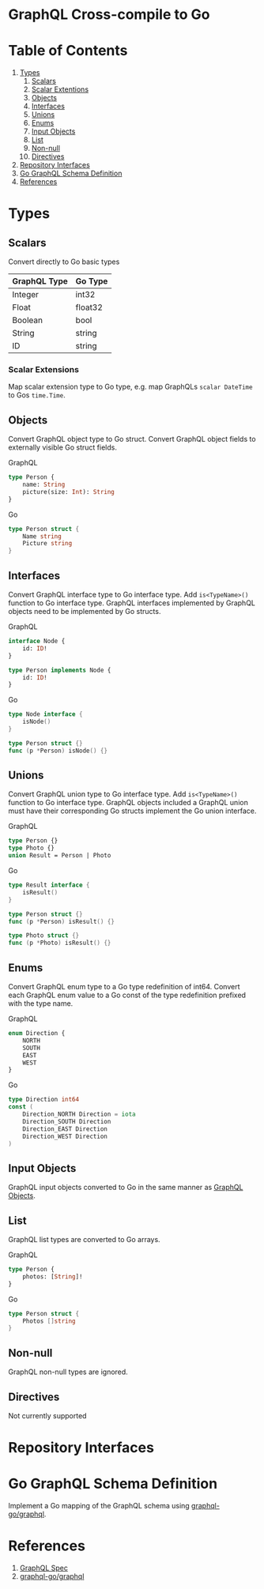 # GraphQL Cross-compile to Go

# Table of Contents
1. [Types](#types)
   1. [Scalars](#scalars)
   1. [Scalar Extentions](#scalar-extensions)
   1. [Objects](#objects)
   1. [Interfaces](#interfaces)
   1. [Unions](#unions)
   1. [Enums](#enums)
   1. [Input Objects](#input-objects)
   1. [List](#list)
   1. [Non-null](#non-null)
   1. [Directives](#directives)
1. [Repository Interfaces](#repository-interfaces)
1. [Go GraphQL Schema Definition](#go-graphql-schema-definition)
1. [References](#references)

# Types
## Scalars
Convert directly to Go basic types

| GraphQL Type | Go Type |
| --- | --- |
| Integer | int32 |
| Float | float32 |
| Boolean | bool |
| String | string |
| ID | string |

### Scalar Extensions
Map scalar extension type to Go type, e.g. map GraphQLs `scalar DateTime` to Gos `time.Time`.

## Objects
Convert GraphQL object type to Go struct. 
Convert GraphQL object fields to externally visible Go struct fields.

GraphQL
```graphql
type Person {
    name: String
    picture(size: Int): String
}
```

Go
```go
type Person struct {
    Name string
    Picture string
}
```

## Interfaces
Convert GraphQL interface type to Go interface type.
Add `is<TypeName>()` function to Go interface type.
GraphQL interfaces implemented by GraphQL objects need to be implemented by Go structs.

GraphQL
```graphql
interface Node {
    id: ID!
}

type Person implements Node {
    id: ID!
}
```

Go
```go
type Node interface {
    isNode()
}

type Person struct {}
func (p *Person) isNode() {}
```

## Unions
Convert GraphQL union type to Go interface type.
Add `is<TypeName>()` function to Go interface type.
GraphQL objects included a GraphQL union must have their corresponding Go structs implement the Go union interface.

GraphQL
```graphql
type Person {}
type Photo {}
union Result = Person | Photo
```

Go
```go
type Result interface {
    isResult()
}

type Person struct {}
func (p *Person) isResult() {}

type Photo struct {}
func (p *Photo) isResult() {}
```

## Enums
Convert GraphQL enum type to a Go type redefinition of int64.
Convert each GraphQL enum value to a Go const of the type redefinition prefixed with the type name.

GraphQL
```graphql
enum Direction {
    NORTH
    SOUTH
    EAST
    WEST
}
```

Go
```go
type Direction int64
const (
    Direction_NORTH Direction = iota
    Direction_SOUTH Direction
    Direction_EAST Direction
    Direction_WEST Direction
)
```
## Input Objects
GraphQL input objects converted to Go in the same manner as [GraphQL Objects](#objects).

## List
GraphQL list types are converted to Go arrays.

GraphQL
```graphql
type Person {
    photos: [String]!
}
```

Go
```go
type Person struct {
    Photos []string
}
```

## Non-null
GraphQL non-null types are ignored.

## Directives
Not currently supported

# Repository Interfaces

# Go GraphQL Schema Definition
Implement a Go mapping of the GraphQL schema using [graphql-go/graphql](https://github.com/graphql-go/graphql).

# References
1. [GraphQL Spec](https://spec.graphql.org/June2018/)
1. [graphql-go/graphql](https://github.com/graphql-go/graphql)